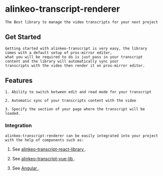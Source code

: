 # alinkeo-transcript-renderer
```
The Best library to manage the video transcripts for your next project
```

## Get Started
```
Getting started with alinkeo-transcript is very easy, the library comes with a default setup of pros-mirror editor, 
what you will be required to do is just pass in your transcript content and the library will automatically sync your 
transcripts with the video then render it on pros-mirror editor. 
```

## Features
```
1. Ability to switch between edit and read mode for your transcript

2. Automatic sync of your transcripts content with the video

3. Specify the section of your page where the transcript will be loaded.
```
### Integration

```
alinkeo-transcript-renderer can be easily integrated into your project with the help of components such as:

```
1. See [alinkeo-transcript-react-library ](https://github.com/Leparwa/alinkeo-transcript-renderer/tree/master/alinkeo-transcript-react-library).

2. See [alinkeo-transcript-vue-lib ](https://github.com/Leparwa/alinkeo-transcript-renderer/tree/master/alinkeo-transcript-vue-lib).

3. See [Angular ](https://github.com/Leparwa/alinkeo-transcript-renderer/tree/master/angularTranscript).

